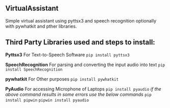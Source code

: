 ## **VirtualAssistant** 
Simple virtual assistant using pyttsx3 and speech recognition optionally with pywhatkit and pther libraries.

## **Third Party Libraries used and steps to install:** 
**Pyttsx3**
For Text-to-Speech Software
`pip install pyttsx3`

**SpeechRecognition**
For parsing and converting the input audio into text
`pip install SpeechRecognition`

**pywhatkit**
For Other purposes
`pip install pywhatkit`

**PyAudio**
For accessing Microphone of Laptops
`pip install pyaudio`
_if the above command results in some errors use the below commands_
`pip install pipwin`
`pipwin install pyaudio`


